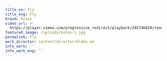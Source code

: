 ```yaml
---
title_es: Fly
title_eng: Fly
brand: Kotex
video_url: >-
  https://player.vimeo.com/progressive_redirect/playback/292746829/rendition/1080p/file.mp4?loc=external&log_user=0&signature=3748f1cc737ec443df293ed16affeaa0ede33b24b3d30de3dcd54b3274fb6238
featured_image: /uploads/kotex-1.jpg
permalink: fly
work_director: content/director/blake.md
info_work: ''
info_work_eng: ''
---
```


